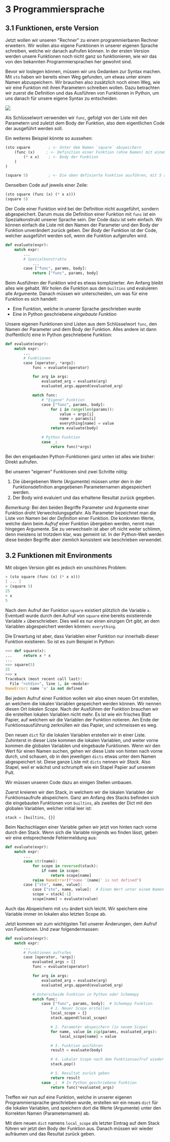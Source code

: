 # 3 Programmiersprache

## 3.1 Funktionen, erste Version

Jetzt wollen wir unseren "Rechner" zu einem programmierbaren Rechner erweitern. Wir wollen also eigene Funktionen in unserer eigenen Sprache schreiben, welche wir danach aufrufen können. In der ersten Version werden unsere Funktionen noch nicht ganz so funktionieren, wie wir das von den bekannten Programmiersprachen her gewohnt sind.

Bevor wir loslegen können, müssen wir uns Gedanken zur Syntax machen. Mit `sto` haben wir bereits einen Weg gefunden, um etwas unter einem Namen abzuspeichern. Wir brauchen also zusätzlich noch einen Weg, wie wir eine Funktion mit ihren Parametern schreiben wollen. Dazu betrachten wir zuerst die Definition und das Ausführen von Funktionen in Python, um uns danach für unsere eigene Syntax zu entscheiden.

![](funktionen.png)

Als Schlüsselwort verwenden wir `func`, gefolgt von der Liste mit den Parametern und zuletzt dem Body der Funktion, also dem eigentlichen Code der ausgeführt werden soll.

Ein weiteres Beispiel könnte so aussehen:

```scheme
(sto square        ; <- Unter dem Namen `square` abspeichern
    (func (x)     ; <- Definition einer Funktion (ohne Namen) mit einem Parameter mit dem Namen `x`
        (* x x)    ; <- Body der Funktion
    )
)

(square 5)         ; <- Die oben definierte Funktion ausführen, mit 5 als Argument
```

Denselben Code auf jeweils einer Zeile:

```scheme
(sto square (func (x) (* x x)))
(square 5)
```

Der Code einer Funktion wird bei der Definition nicht ausgeführt, sondern abgespeichert. Darum muss die Definition einer Funktion mit `func` ist ein Spezialkonstrukt unserer Sprache sein. Der Code dazu ist sehr einfach. Wir können einfach die Liste mit den Namen der Parameter und den Body der Funktion unverändert zurück geben. Der _Body_ der Funktion ist der Code, welcher ausgeführt werden soll, wenn die Funktion aufgerufen wird.

```py
def evaluate(expr):
    match expr:
        ...
        # Spezialkonstrukte
            ...
        case ["func", params, body]:
            return ["func", params, body]
```

Beim Ausführen der Funktion wird es etwas komplizierter. Am Anfang bleibt alles wie gehabt. Wir holen die Funktion aus den `builtins` und evaluieren alle Argumente. Danach müssen wir unterscheiden, um was für eine Funktion es sich handelt:

- Eine Funktion, welche in unserer Sprache geschrieben wurde
- Eine in Python geschriebene _eingebaute Funktion_

Unsere eigenen Funktionen sind Listen aus dem Schlüsselwort `func`, den Namen der Parameter und dem Body der Funktion. Alles andere ist dann (hoffentlich) eine in Python geschriebene Funktion:

```py
def evaluate(expr):
    match expr:
        ...
        # Funktionen
        case [operator, *args]:
            func = evaluate(operator)

            for arg in args:
                evaluated_arg = evaluate(arg)
                evaluated_args.append(evaluated_arg)

            match func:
                # "Eigene" Funktion
                case ["func", params, body]:
                    for i in range(len(params)):
                        value = args[i]
                        name = params[i]
                        everything[name] = value
                    return evaluate(body)

                # Python Funktion
                case _:
                    return func(*args)
```

Bei den eingebauten Python-Funktionen ganz unten ist alles wie bisher: Direkt aufrufen.

Bei unseren "eigenen" Funktionen sind zwei Schritte nötig:

1. Die übergebenen Werte (Argumente) müssen unter den in der Funktionsdefinition angegebenen Parameternamen abgespeichert werden.
2. Der Body wird evaluiert und das erhaltene Resultat zurück gegeben.

_Bemerkung:_ Bei den beiden Begriffe Parameter und Argumente einer Funktion droht Verwechslungsgefahr. Als Parameter bezeichnet man die Liste von Namen bei der _Definition_ einer Funktion. Die konkreten Werte, welche dann beim _Aufruf_ einer Funktion übergeben werden, nennt man hingegen Argumente. Sie zu verwechseln ist aber oft nicht weiter schlimm, denn meistens ist trotzdem klar, was gemeint ist. In der Python-Welt werden diese beiden Begriffe aber ziemlich konsistent wie beschrieben verwendet.

## 3.2 Funktionen mit Environments

<!-- Leakt Variablen

Beispiel, dass nicht funktioniert:
```scheme
(sto incr (func (a) (+ a 1)))
(sto a 10)
(sto b 1)
(+ (incr b) a)
```
Gibt 3 anstatt 12. -->

Mit obigen Version gibt es jedoch ein unschönes Problem:

```scheme
> (sto square (func (x) (* x x)))
[ ... ]
> (square 5)
25
> x
5
```

Nach dem Aufruf der Funktion `square` existiert plötzlich die Variable `x`. Eventuell wurde durch den Aufruf von `square` eine bereits existierende Variable `x` überschrieben. Dies weil es nur einen einzigen Ort gibt, an dem Variablen abgespeichert werden können: `everything`.

Die Erwartung ist aber, dass Variablen einer Funktion nur innerhalb dieser Funktion existieren. So ist es zum Beispiel in Python:

```py
>>> def square(x):
...     return x * x
...
>>> square(5)
25
>>> x
Traceback (most recent call last):
  File "<stdin>", line 1, in <module>
NameError: name 'x' is not defined
```

Bei jedem Aufruf einer Funktion wollen wir also einen neuen Ort erstellen, an welchem die lokalen Variablen gespeichert werden können. Wir nennen diesen Ort _lokalen Scope_. Nach der Ausführen der Funktion brauchen wir die erstellten lokalen Variablen nicht mehr. Es ist wie ein frisches Blatt Papier, auf welchem wir die Variablen der Funktion notieren. Am Ende der Funktionsausführung zerknüllen wir das Papier, und schmeissen es weg.

Den neuen `dict` für die lokalen Variablen erstellen wir in einer Liste. Zuhinterst in dieser Liste kommen die lokalen Variablen, und weiter vorne kommen die globalen Variablen und eingebaute Funktionen. Wenn wir den Wert für einen Namen suchen, gehen wir diese Liste von hinten nach vorne durch, und schauen, ob in den jeweiligen `dicts` etwas unter dem Namen abgespeichert ist. Diese ganze Liste mit `dicts` nennen wir _Stack_. Also Stapel, weil er wächst und schrumpft wie ein Stapel Papier auf unserem Pult.

Wir müssen unseren Code dazu an einigen Stellen umbauen.

Zuerst kreieren wir den Stack, in welchem wir die lokalen Variablen der Funktionsaufrufe abspeichern. Ganz am Anfang des Stacks befinden sich die eingebauten Funktionen von `builtins`, als zweites der Dict mit den globalen Variablen, welcher initial leer ist:

```py
stack = [builtins, {}]
```

Beim Nachschlagen einer Variable gehen wir jetzt von hinten nach vorne durch den Stack. Wenn sich die Variable nirgends wo finden lässt, geben wir eine entsprechende Fehlermeldung aus:

```py
def evaluate(expr):
    match expr:
        ...
        case str(name):
            for scope in reversed(stack):
                if name in scope:
                    return scope[name]
            raise NameError(f"name '{name}' is not defined")
        case ["sto", name, value]:
            case ["sto", name, value]:  # Einen Wert unter einem Namen abspeichern
            scope = stack[-1]
            scope[name] = evaluate(value)
```

Auch das Abspeichern mit `sto` ändert sich leicht. Wir speichern eine Variable immer im lokalen also letzten Scope ab.

Jetzt kommen wir zum wichtigsten Teil unserer Änderungen, dem Aufruf von Funktionen. Und zwar folgendermassen:

```py
def evaluate(expr):
    match expr:
        ...
        # Funktionen aufrufen
        case [operator, *args]:
            evaluated_args = []
            func = evaluate(operator)

            for arg in args:
                evaluated_arg = evaluate(arg)
                evaluated_args.append(evaluated_arg)

            # Unterscheide Funktion in Python oder Schemepy
            match func:
                case ["func", params, body]:  # Schemepy Funktion
                    # 1. Neuer Scope erstellen
                    local_scope = {}
                    stack.append(local_scope)

                    # 2. Parameter abspeichern (in neuem Scope)
                    for name, value in zip(params, evaluated_args):
                        local_scope[name] = value

                    # 3. Funktion ausführen
                    result = evaluate(body)

                    # 4. Lokaler Scope nach dem Funktionsaufruf wieder löschen
                    stack.pop()

                    # 5. Resultat zurück geben
                    return result
                case _:  # In Python geschriebene Funktion
                    return func(*evaluated_args)
```

Treffen wir nun auf eine Funktion, welche in unserer eigenen Programmiersprache geschrieben wurde, erstellen wir ein neues `dict` für die lokalen Variablen, und speichern dort die Werte (Argumente) unter den Korrekten Namen (Parameternamen) ab.

Mit dem neuen `dict` namens `local_scope` als letzter Eintrag auf dem Stack führen wir jetzt den Body der Funktion aus. Danach müssen wir wieder aufräumen und das Resultat zurück geben.

<!-- ## 3.3 Funktionen nutzen (Blöcke und Library)

In unserer Konsole können wir schrittweise Rechnungen ausführen, dabei Zwischenresultate unter eigenen Namen abspeichern. Innerhalb von Funktionen ist das momentan noch nicht möglich, da der Body einer Funktion nur einen einzige Anweisung sein kann. Anstatt die Definition von Funktionen anzupassen, führen wir eine neue `block`-Anweisung ein, welche wir dann an ganz verschiedenen Orten einsetzen können.

Alle Anweisung innerhalb einer `block`-Anweisung werden der Reihe nach ausgeführt, und am Ende das Resultat der letzten Anweisung zurück gegeben. Zum Beispiel die folgende Rechnung:

```scheme
(block
    (sto a 4)
    (sto b 3)
    (sto c2 (+ (* a a) (* b b)))
    (sqrt c2)
)
```

Den `block` können wir als Spezialkonstrukt implementieren:
```py
def evaluate(expr, env=global_env):
    match expr:
        ...

        # Spezialkonstrukte
        ...
        case ["block", *statements, last]:
            for statement in statements:
                evaluate(statement, env)
            return evaluate(last, env)
```

Und wir wollen unsere neue `block`-Anweisung anwenden. Unserer Programmiersprache unterstützt nun Funktionen, und so können wir häufig gebrauchte Funktionen auch in unserer eigenen Programmiersprache schreiben, und müssen dabei nur noch in Ausnahmefällen auf Python zurück greifen. Diese Funktionen (und auch Definitionen von Konstanten) sammeln wir dann in der Standardbibliothek (engl. _standard library_ oder kurz _library_):
```py
library = """
(block
    (var e 2.718281828459045)
    (var pi 3.141592653589793)
    (var sqrt (fn (x) (expt x 0.5)))
    (var > (fn (a b) (< b a)))
)
"""
```



Damit wir diese Funktionen in unseren Programmen auch verwenden können, müssen wir die `library` beim Starten unseres Interpreters laden, also ausführen:
```py
def repl():
    """Read-Eval-Print-Loop: Unsere Konsole

    User-Eingabe analysieren und evaluieren.
    """
    run(library)

    while True:
        ...
``` -->
